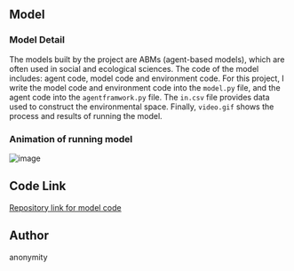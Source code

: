 ## Model

### Model Detail

The models built by the project are ABMs (agent-based models), which are often used in social and ecological sciences. The code of the model includes: agent code, model code and environment code. For this project, I write the model code and environment code into the ```model.py``` file, and the agent code into the ```agentframwork.py``` file. The ```in.csv``` file provides data used to construct the environmental space. Finally, ```video.gif``` shows the process and results of running the model.

### Animation of running model

![image](https://github.com/hpwonder1/Geography-Programming-Courses/blob/main/video.gif)   

## Code Link

[Repository link for model code](https://github.com/hpwonder1/Geography-Programming-Courses)

## Author

anonymity

